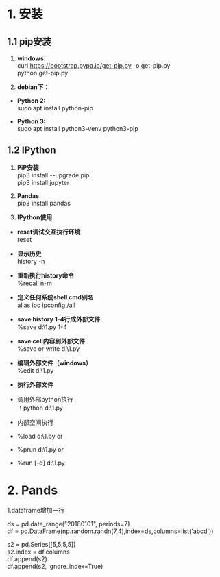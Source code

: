 # 1. 安装  
## 1.1 pip安装  

1. **windows:**  
curl https://bootstrap.pypa.io/get-pip.py -o get-pip.py  
python get-pip.py  
  
2. **debian下：**  
+ **Python 2:**  
sudo apt install python-pip  
  
+ **Python 3:**  
sudo apt install python3-venv python3-pip  
  
## 1.2 IPython  
1. **PiP安装**  
pip3 install --upgrade pip  
pip3 install jupyter  
  
2. **Pandas**  
pip3 install pandas  
  
3. **IPython使用**  
+ **reset调试交互执行环境**  
reset  
  
+ **显示历史**  
history -n  
  
+ **重新执行history命令**  
%recall n-m  
  
+ **定义任何系统shell cmd别名**  
alias ipc ipconfig /all  
  
+ **save history 1-4行成外部文件**  
%save d:\1.py 1-4  
  
+ **save cell内容到外部文件**  
%save or write d:\1.py  
  
+ **编辑外部文件（windows）**  
%edit d:\1.py  
  
+ **执行外部文件**  
+ 调用外部python执行  
！python d:\1.py  
  
+ 内部空间执行  
+ %load d:\1.py or  
+ %prun d:\1.py or  
+ %run [-d] d:\1.py  
  
# 2. Pands  
1.dataframe增加一行  
  
ds = pd.date_range("20180101", periods=7)  
df = pd.DataFrame(np.random.randn(7,4),index=ds,columns=list('abcd'))  
  
s2 = pd.Series([5,5,5,5])  
s2.index = df.columns  
df.append(s2)  
df.append(s2, ignore_index=True)  

<!--stackedit_data:
eyJoaXN0b3J5IjpbLTEwNTk2NjU0OV19
-->